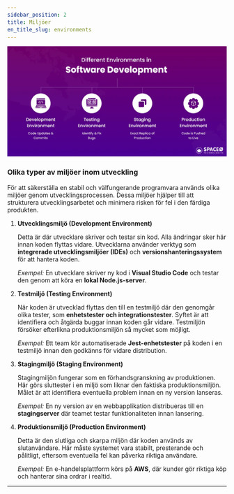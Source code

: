 ```yaml
---
sidebar_position: 2
title: Miljöer
en_title_slug: environments
---
```


![alm_enviroments.png](./assets/alm_enviroments.png)

### Olika typer av miljöer inom utveckling

För att säkerställa en stabil och välfungerande programvara används olika miljöer genom utvecklingsprocessen. Dessa miljöer hjälper till att strukturera utvecklingsarbetet och minimera risken för fel i den färdiga produkten.

1. **Utvecklingsmiljö (Development Environment)**
    
    Detta är där utvecklare skriver och testar sin kod. Alla ändringar sker här innan koden flyttas vidare. Utvecklarna använder verktyg som **integrerade utvecklingsmiljöer (IDEs)** och **versionshanteringssystem** för att hantera koden.
    
    *Exempel:* En utvecklare skriver ny kod i **Visual Studio Code** och testar den genom att köra en **lokal Node.js-server**.
    
2. **Testmiljö (Testing Environment)**
    
    När koden är utvecklad flyttas den till en testmiljö där den genomgår olika tester, som **enhetstester och integrationstester**. Syftet är att identifiera och åtgärda buggar innan koden går vidare. Testmiljön försöker efterlikna produktionsmiljön så mycket som möjligt.
    
    *Exempel:* Ett team kör automatiserade **Jest-enhetstester** på koden i en testmiljö innan den godkänns för vidare distribution.
    
3. **Stagingmiljö (Staging Environment)**
    
    Stagingmiljön fungerar som en förhandsgranskning av produktionen. Här görs sluttester i en miljö som liknar den faktiska produktionsmiljön. Målet är att identifiera eventuella problem innan en ny version lanseras.
    
    *Exempel:* En ny version av en webbapplikation distribueras till en **stagingserver** där teamet testar funktionaliteten innan lansering.
    
4. **Produktionsmiljö (Production Environment)**
    
    Detta är den slutliga och skarpa miljön där koden används av slutanvändare. Här måste systemet vara stabilt, presterande och pålitligt, eftersom eventuella fel kan påverka riktiga användare.
    
    *Exempel:* En e-handelsplattform körs på **AWS**, där kunder gör riktiga köp och hanterar sina ordrar i realtid.
    

---